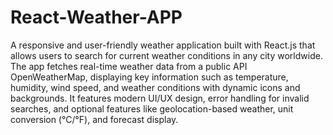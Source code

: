 # React-Weather-APP
A responsive and user-friendly weather application built with React.js that allows users to search for current weather conditions in any city worldwide.
The app fetches real-time weather data from a public API OpenWeatherMap, displaying key information such as temperature, humidity, wind speed, and weather conditions with dynamic icons and backgrounds. It features modern UI/UX design, error handling for invalid searches, and optional features like geolocation-based weather, unit conversion (°C/°F), and forecast display.
